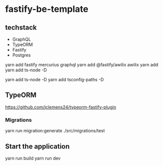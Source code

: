 # fastify-be-template

## techstack

<ul>
    <li>GraphQL</li>
    <li>TypeORM</li>
    <li>Fastify</li>
    <li>Postgres</li>
</ul>

yarn add fastify mercurius graphql
yarn add @fastify/awilix awilix
yarn add yarn add ts-node -D

yarn add ts-node -D
yarn add tsconfig-paths -D

## TypeORM

https://github.com/jclemens24/typeorm-fastify-plugin

### Migrations

yarn run migration:generate ./src/migrations/test

## Start the application

yarn run build
yarn run dev
